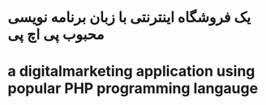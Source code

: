 # یک فروشگاه اینترنتی با زبان برنامه نویسی محبوب پی اچ پی
# a digitalmarketing application using popular PHP programming langauge
